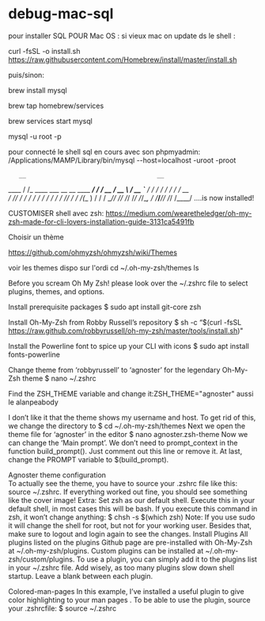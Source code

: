 # debug-mac-sql



pour installer SQL POUR Mac OS :
si  vieux mac on update ds le shell :


curl -fsSL -o install.sh https://raw.githubusercontent.com/Homebrew/install/master/install.sh

puis/sinon:

brew install mysql  

brew tap homebrew/services

brew services start mysql

mysql -u root -p


pour connecté le shell sql en cours avec son phpmyadmin:
/Applications/MAMP/Library/bin/mysql --host=localhost -uroot -proot




       __                                     __
  ____  / /_     ____ ___  __  __   ____  _____/ /_
 / __ \/ __ \   / __ `__ \/ / / /  /_  / / ___/ __ \
/ /_/ / / / /  / / / / / / /_/ /    / /_(__  ) / / /
\____/_/ /_/  /_/ /_/ /_/\__, /    /___/____/_/ /_/
                        /____/                       ....is now installed!



CUSTOMISER shell avec zsh:                  https://medium.com/wearetheledger/oh-my-zsh-made-for-cli-lovers-installation-guide-3131ca5491fb

                        
                        
Choisir un thème

https://github.com/ohmyzsh/ohmyzsh/wiki/Themes


voir les themes dispo sur l'ordi
cd ~/.oh-my-zsh/themes
ls


Before you scream Oh My Zsh! please look over the ~/.zshrc file to select plugins, themes, and options.

Install prerequisite packages
$ sudo apt install git-core zsh

Install Oh-My-Zsh from Robby Russell’s repository
$ sh -c “$(curl -fsSL https://raw.github.com/robbyrussell/oh-my-zsh/master/tools/install.sh)"

Install the Powerline font to spice up your CLI with icons
$ sudo apt install fonts-powerline

Change theme from ‘robbyrussell’ to ‘agnoster’ for the legendary Oh-My-Zsh theme
$ nano ~/.zshrc

Find the ZSH_THEME variable and change it:ZSH_THEME="agnoster"    aussi le  alanpeabody

I don’t like it that the theme shows my username and host. To get rid of this, we change the directory to
$ cd ~/.oh-my-zsh/themes
Next we open the theme file for ‘agnoster’ in the editor
$ nano agnoster.zsh-theme
Now we can change the ‘Main prompt’. We don’t need to prompt_context in the function build_prompt(). Just comment out this line or remove it. At last, change the PROMPT variable to $(build_prompt).

Agnoster theme configuration     
To actually see the theme, you have to source your .zshrc file like this: source ~/.zshrc. If everything worked out fine, you should see something like the cover image!
Extra: Set zsh as our default shell. Execute this in your default shell, in most cases this will be bash. If you execute this command in zsh, it won’t change anything:
$ chsh -s $(which zsh)
Note: If you use sudo it will change the shell for root, but not for your working user. Besides that, make sure to logout and login again to see the changes.
Install Plugins
All plugins listed on the plugins Github page are pre-installed with Oh-My-Zsh at ~/.oh-my-zsh/plugins. Custom plugins can be installed at ~/.oh-my-zsh/custom/plugins. To use a plugin, you can simply add it to the plugins list in your ~/.zshrc file. Add wisely, as too many plugins slow down shell startup. Leave a blank between each plugin.

Colored-man-pages
In this example, I’ve installed a useful plugin to give color highlighting to your man pages . To be able to use the plugin, source your .zshrcfile:
$ source ~/.zshrc




